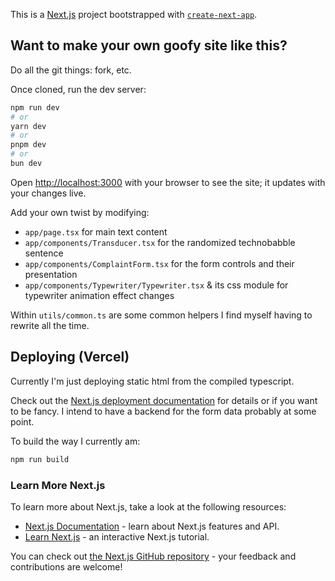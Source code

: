 This is a [Next.js](https://nextjs.org) project bootstrapped with [`create-next-app`](https://nextjs.org/docs/app/api-reference/cli/create-next-app).

## Want to make your own goofy site like this?

Do all the git things: fork, etc.

Once cloned, run the dev server:

```bash
npm run dev
# or
yarn dev
# or
pnpm dev
# or
bun dev
```

Open [http://localhost:3000](http://localhost:3000) with your browser to see the site; it updates with your changes live.

Add your own twist by modifying:
* `app/page.tsx` for main text content
* `app/components/Transducer.tsx` for the randomized technobabble sentence
* `app/components/ComplaintForm.tsx` for the form controls and their presentation
* `app/components/Typewriter/Typewriter.tsx` & its css module for typewriter animation effect changes

Within `utils/common.ts` are some common helpers I find myself having to rewrite all the time.


## Deploying (Vercel)

Currently I'm just deploying static html from the compiled typescript. 

Check out the [Next.js deployment documentation](https://nextjs.org/docs/app/building-your-application/deploying) for details or if you want to be fancy. I intend to have a backend for the form data probably at some point.

To build the way I currently am:

```bash
npm run build
```

### Learn More Next.js

To learn more about Next.js, take a look at the following resources:

- [Next.js Documentation](https://nextjs.org/docs) - learn about Next.js features and API.
- [Learn Next.js](https://nextjs.org/learn) - an interactive Next.js tutorial.

You can check out [the Next.js GitHub repository](https://github.com/vercel/next.js) - your feedback and contributions are welcome!